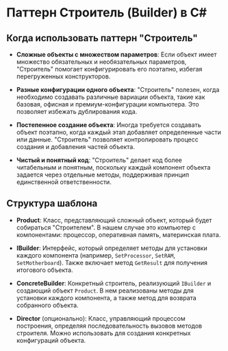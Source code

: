 # Паттерн Строитель (Builder) в C#

## Когда использовать паттерн "Строитель"

- **Сложные объекты с множеством параметров**: Если объект имеет множество обязательных и необязательных параметров, "Строитель" помогает конфигурировать его поэтапно, избегая перегруженных конструкторов.

- **Разные конфигурации одного объекта**: "Строитель" полезен, когда необходимо создавать различные вариации объекта, такие как базовая, офисная и премиум-конфигурации компьютера. Это позволяет избежать дублирования кода.

- **Постепенное создание объекта**: Иногда требуется создавать объект поэтапно, когда каждый этап добавляет определенные части или данные. "Строитель" позволяет контролировать процесс создания и добавления частей объекта.

- **Чистый и понятный код**: "Строитель" делает код более читабельным и понятным, поскольку каждый компонент объекта задается через отдельные методы, поддерживая принцип единственной ответственности.

## Структура шаблона

- **Product**: Класс, представляющий сложный объект, который будет собираться "Строителем". В нашем случае это компьютер с компонентами: процессор, оперативная память, материнская плата.

- **IBuilder**: Интерфейс, который определяет методы для установки каждого компонента (например, `SetProcessor`, `SetRAM`, `SetMotherboard`). Также включает метод `GetResult` для получения итогового объекта.

- **ConcreteBuilder**: Конкретный строитель, реализующий `IBuilder` и создающий объект `Product`. В нем реализованы методы для установки каждого компонента, а также метод для возврата собранного объекта.

- **Director** (опционально): Класс, управляющий процессом построения, определяя последовательность вызовов методов строителя. Можно использовать для создания конкретных конфигураций объекта.
